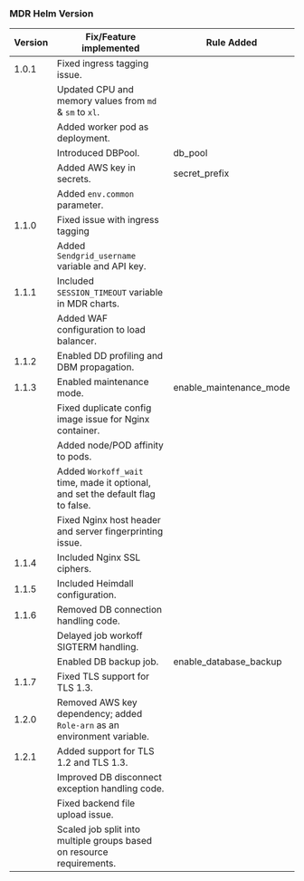 ### MDR Helm Version

| Version          | Fix/Feature implemented                                                                 | Rule Added              |
|------------------|-----------------------------------------------------------------------------------------|-----------------------  |
| 1.0.1            | Fixed ingress tagging issue.                                                            |                         |
|                  | Updated CPU and memory values from `md` & `sm` to `xl`.                                 |                         |
|                  | Added worker pod as deployment.                                                         |                         |
|                  | Introduced DBPool.                                                                      |db_pool                  |
|                  | Added AWS key in secrets.                                                               |secret_prefix            |
|                  | Added `env.common` parameter.                                                           |                         |
| 1.1.0            | Fixed issue with ingress tagging                                                        |                         |
|                  | Added `Sendgrid_username` variable and API key.                                         |                         |
|  1.1.1           | Included `SESSION_TIMEOUT` variable in MDR charts.                                      |                         |
|                  | Added WAF configuration to load balancer.                                               |                         |
|  1.1.2           | Enabled DD profiling and DBM propagation.                                               |                         |
|  1.1.3           | Enabled maintenance mode.                                                               |enable_maintenance_mode  |
|                  | Fixed duplicate config image issue for Nginx container.                                 |                         |
|                  | Added node/POD affinity to pods.                                                        |                         |
|                  | Added `Workoff_wait` time, made it optional, and set the default flag to false.         |                         |
|                  | Fixed Nginx host header and server fingerprinting issue.                                |                         |
|  1.1.4           | Included Nginx SSL ciphers.                                                             |                         |
|  1.1.5           | Included Heimdall configuration.                                                        |                         |
|  1.1.6           | Removed DB connection handling code.                                                    |                         |
|                  | Delayed job workoff SIGTERM handling.                                                   |                         |            
|                  | Enabled DB backup job.                                                                  | enable_database_backup  |
|  1.1.7           | Fixed TLS support for TLS 1.3.                                                          |                         |
|  1.2.0           | Removed AWS key dependency; added `Role-arn` as an environment variable.                |                         |
|  1.2.1           | Added support for TLS 1.2 and TLS 1.3.                                                  |                         |
|                  | Improved DB disconnect exception handling code.                                         |                         |
|                  | Fixed backend file upload issue.                                                        |                         |
|                  | Scaled job split into multiple groups based on resource requirements.                   |                         |
